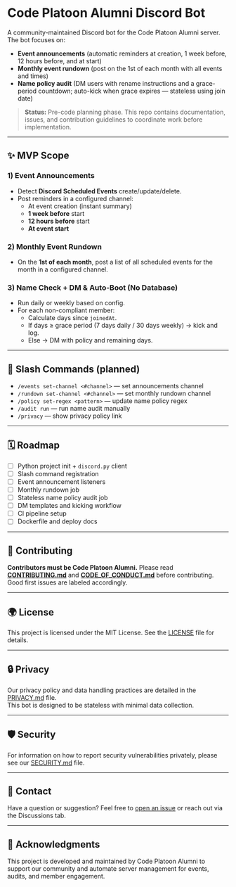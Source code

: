 # Code Platoon Alumni Discord Bot

A community-maintained Discord bot for the Code Platoon Alumni server. The bot focuses on:

- **Event announcements** (automatic reminders at creation, 1 week before, 12 hours before, and at start)
- **Monthly event rundown** (post on the 1st of each month with all events and times)
- **Name policy audit** (DM users with rename instructions and a grace-period countdown; auto-kick when grace expires — stateless using join date)

> **Status:** Pre-code planning phase. This repo contains documentation, issues, and contribution guidelines to coordinate work before implementation.

---

## ✨ MVP Scope

### 1) Event Announcements
- Detect **Discord Scheduled Events** create/update/delete.
- Post reminders in a configured channel:
  - At event creation (instant summary)
  - **1 week before** start
  - **12 hours before** start
  - **At event start**

### 2) Monthly Event Rundown
- On the **1st of each month**, post a list of all scheduled events for the month in a configured channel.

### 3) Name Check + DM & Auto-Boot (No Database)
- Run daily or weekly based on config.
- For each non-compliant member:
  - Calculate days since `joinedAt`.
  - If days ≥ grace period (7 days daily / 30 days weekly) → kick and log.
  - Else → DM with policy and remaining days.

---

## 🧩 Slash Commands (planned)
- `/events set-channel <#channel>` — set announcements channel
- `/rundown set-channel <#channel>` — set monthly rundown channel
- `/policy set-regex <pattern>` — update name policy regex
- `/audit run` — run name audit manually
- `/privacy` — show privacy policy link

---

## 🗓️ Roadmap
- [ ] Python project init + `discord.py` client
- [ ] Slash command registration
- [ ] Event announcement listeners
- [ ] Monthly rundown job
- [ ] Stateless name policy audit job
- [ ] DM templates and kicking workflow
- [ ] CI pipeline setup
- [ ] Dockerfile and deploy docs

---

## 🤝 Contributing
**Contributors must be Code Platoon Alumni.** Please read **[CONTRIBUTING.md](CONTRIBUTING.md)** and **[CODE_OF_CONDUCT.md](CODE_OF_CONDUCT.md)** before contributing. Good first issues are labeled accordingly.

---

## 🌍 License

This project is licensed under the MIT License. See the [LICENSE](LICENSE) file for details.


---

## 🔒 Privacy

Our privacy policy and data handling practices are detailed in the [PRIVACY.md](PRIVACY.md) file.  
This bot is designed to be stateless with minimal data collection.

---

## 🛡️ Security

For information on how to report security vulnerabilities privately, please see our [SECURITY.md](SECURITY.md) file.

---

## 📨 Contact

Have a question or suggestion? Feel free to [open an issue](https://github.com/Code-Platoon-Alumni/CP-Discord-Bot/issues) or reach out via the Discussions tab.

---

## 🏅 Acknowledgments

This project is developed and maintained by Code Platoon Alumni to support our community and automate server management for events, audits, and member engagement.

